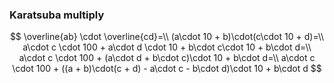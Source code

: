 ### Karatsuba multiply
$$
\overline{ab} \cdot \overline{cd}=\\
(a\cdot 10 + b)\cdot(c\cdot 10 + d)=\\
a\cdot c \cdot 100 + a\cdot d \cdot 10 + b\cdot c\cdot 10 + b\cdot d=\\
a\cdot c \cdot 100 + (a\cdot d + b\cdot c)\cdot 10 + b\cdot d=\\
a\cdot c \cdot 100 + ((a + b)\cdot(c + d) - a\cdot c - b\cdot d)\cdot 10 + b\cdot d
$$